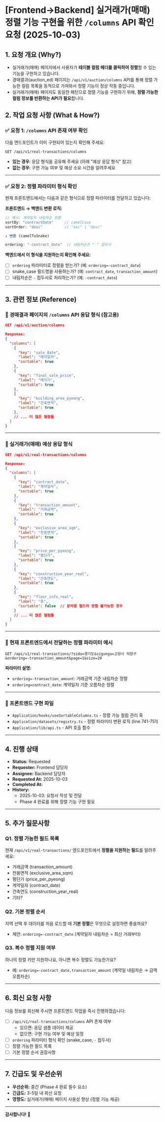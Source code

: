 # [Frontend→Backend] 실거래가(매매) 정렬 기능 구현을 위한 `/columns` API 확인 요청 (2025-10-03)

## 1. 요청 개요 (Why?)

- 실거래가(매매) 페이지에서 사용자가 **테이블 컬럼 헤더를 클릭하여 정렬**할 수 있는 기능을 구현하고 있습니다.
- 경매결과(auction_ed) 페이지는 `/api/v1/auction/columns` API를 통해 정렬 가능한 컬럼 목록을 동적으로 가져와서 정렬 기능이 정상 작동 중입니다.
- 실거래가(매매) 페이지도 동일한 패턴으로 정렬 기능을 구현하기 위해, **정렬 가능한 컬럼 정보를 반환하는 API가 필요**합니다.

## 2. 작업 요청 사항 (What & How?)

### ✅ **요청 1: `/columns` API 존재 여부 확인**

다음 엔드포인트가 이미 구현되어 있는지 확인해 주세요:

```
GET /api/v1/real-transactions/columns
```

- **있는 경우**: 응답 형식을 공유해 주세요 (아래 "예상 응답 형식" 참고)
- **없는 경우**: 구현 가능 여부 및 예상 소요 시간을 알려주세요

---

### ✅ **요청 2: 정렬 파라미터 형식 확인**

현재 프론트엔드에서는 다음과 같은 형식으로 정렬 파라미터를 전달하고 있습니다:

**프론트엔드 → 백엔드 변환 로직:**

```typescript
// 예시: 계약일자 내림차순 정렬
sortBy: "contractDate"     // camelCase
sortOrder: "desc"          // "asc" | "desc"

↓ 변환 (camelToSnake)

ordering: "-contract_date"  // 내림차순은 "-" 접두사
```

**백엔드에서 이 형식을 지원하는지 확인해 주세요:**

- [ ] `ordering` 파라미터로 정렬을 받는가? (예: `ordering=-contract_date`)
- [ ] snake_case 필드명을 사용하는가? (예: `contract_date`, `transaction_amount`)
- [ ] 내림차순은 `-` 접두사로 처리하는가? (예: `-contract_date`)

---

## 3. 관련 정보 (Reference)

### 📌 **경매결과 페이지의 `/columns` API 응답 형식 (참고용)**

```json
GET /api/v1/auction/columns

Response:
{
  "columns": [
    {
      "key": "sale_date",
      "label": "매각일자",
      "sortable": true
    },
    {
      "key": "final_sale_price",
      "label": "매각가",
      "sortable": true
    },
    {
      "key": "building_area_pyeong",
      "label": "건축면적",
      "sortable": true
    },
    // ... 더 많은 컬럼들
  ]
}
```

---

### 📌 **실거래가(매매) 예상 응답 형식**

```json
GET /api/v1/real-transactions/columns

Response:
{
  "columns": [
    {
      "key": "contract_date",
      "label": "계약일자",
      "sortable": true
    },
    {
      "key": "transaction_amount",
      "label": "거래금액",
      "sortable": true
    },
    {
      "key": "exclusive_area_sqm",
      "label": "전용면적",
      "sortable": true
    },
    {
      "key": "price_per_pyeong",
      "label": "평단가",
      "sortable": true
    },
    {
      "key": "construction_year_real",
      "label": "건축연도",
      "sortable": true
    },
    {
      "key": "floor_info_real",
      "label": "층",
      "sortable": false  // 문자열 필드라 정렬 불가능한 경우
    }
    // ... 더 많은 컬럼들
  ]
}
```

---

### 📌 **현재 프론트엔드에서 전달하는 정렬 파라미터 예시**

```
GET /api/v1/real-transactions/?sido=경기도&sigungu=고양시 덕양구&ordering=-transaction_amount&page=1&size=20
```

**파라미터 설명:**

- `ordering=-transaction_amount`: 거래금액 기준 내림차순 정렬
- `ordering=contract_date`: 계약일자 기준 오름차순 정렬

---

### 📌 **프론트엔드 구현 파일**

- `Application/hooks/useSortableColumns.ts` - 정렬 가능 컬럼 관리 훅
- `Application/datasets/registry.ts` - 정렬 파라미터 변환 로직 (line 741-751)
- `Application/lib/api.ts` - API 호출 함수

---

## 4. 진행 상태

- **Status:** Requested
- **Requester:** Frontend 담당자
- **Assignee:** Backend 담당자
- **Requested At:** 2025-10-03
- **Completed At:**
- **History:**
  - 2025-10-03: 요청서 작성 및 전달
  - Phase 4 완료를 위해 정렬 기능 구현 필요

---

## 5. 추가 질문사항

### Q1. 정렬 가능한 필드 목록

현재 `/api/v1/real-transactions/` 엔드포인트에서 **정렬을 지원하는 필드**를 알려주세요:

- 거래금액 (transaction_amount)
- 전용면적 (exclusive_area_sqm)
- 평단가 (price_per_pyeong)
- 계약일자 (contract_date)
- 건축연도 (construction_year_real)
- 기타?

### Q2. 기본 정렬 순서

지역 선택 후 데이터를 처음 로드할 때 **기본 정렬**은 무엇으로 설정하면 좋을까요?

- 제안: `ordering=-contract_date` (계약일자 내림차순 = 최신 거래부터)

### Q3. 복수 정렬 지원 여부

하나의 정렬 키만 지원하나요, 아니면 복수 정렬도 가능한가요?

- 예: `ordering=-contract_date,transaction_amount` (계약일 내림차순 → 금액 오름차순)

---

## 6. 회신 요청 사항

다음 정보를 회신해 주시면 프론트엔드 작업을 즉시 진행하겠습니다:

- [ ] `/api/v1/real-transactions/columns` API 존재 여부
  - 있으면: 응답 샘플 데이터 제공
  - 없으면: 구현 가능 여부 및 예상 일정
- [ ] `ordering` 파라미터 형식 확인 (snake_case, `-` 접두사)
- [ ] 정렬 가능한 필드 목록
- [ ] 기본 정렬 순서 권장사항

---

## 7. 긴급도 및 우선순위

- **우선순위:** 중간 (Phase 4 완료 필수 요소)
- **긴급도:** 3-5일 내 회신 요청
- **영향도:** 실거래가(매매) 페이지 사용성 향상 (정렬 기능 제공)

---

**감사합니다!** 🙏

